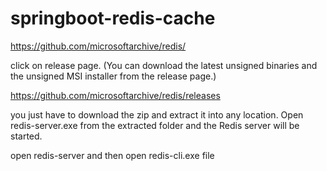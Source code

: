 # springboot-redis-cache

https://github.com/microsoftarchive/redis/

click on release page. (You can download the latest unsigned binaries and the unsigned MSI installer from the release page.)

https://github.com/microsoftarchive/redis/releases



 you just have to download the zip and extract it into any location. Open redis-server.exe from the extracted folder and the Redis server will be started.

open redis-server and then open redis-cli.exe file